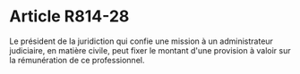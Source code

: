 # Article R814-28

Le président de la juridiction qui confie une mission à un administrateur judiciaire, en matière civile, peut fixer le montant d'une provision à valoir sur la rémunération de ce professionnel.
